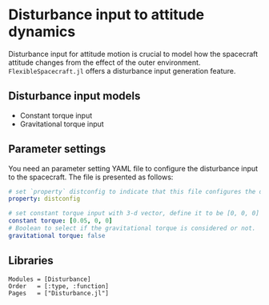 # Disturbance input to attitude dynamics

Disturbance input for attitude motion is crucial to model how the spacecraft attitude changes from the effect of the outer environment. `FlexibleSpacecraft.jl` offers a disturbance input generation feature.

## Disturbance input models

* Constant torque input
* Gravitational torque input

## Parameter settings

You need an parameter setting YAML file to configure the disturbance input to the spacecraft. The file is presented as follows:

```yaml
# set `property` distconfig to indicate that this file configures the disturbance input
property: distconfig

# set constant torque input with 3-d vector, define it to be [0, 0, 0] if no constant torque is applied
constant torque: [0.05, 0, 0]
# Boolean to select if the gravitational torque is considered or not.
gravitational torque: false
```

## Libraries

```@autodocs
Modules = [Disturbance]
Order   = [:type, :function]
Pages   = ["Disturbance.jl"]
```
